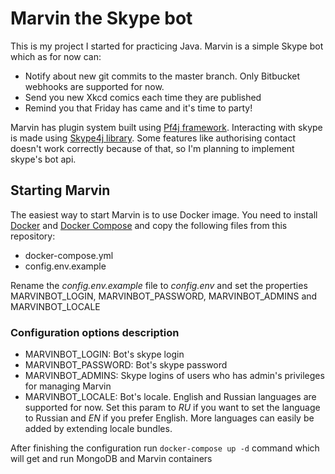 # Marvin the Skype bot

This is my project I started for practicing Java. Marvin is a simple Skype bot which as for now can:
- Notify about new git commits to the master branch. Only Bitbucket webhooks are supported for now.
- Send you new Xkcd comics each time they are published
- Remind you that Friday has came and it's time to party!

Marvin has plugin system built using [Pf4j framework](https://github.com/decebals/pf4j). 
Interacting with skype is made using [Skype4j library](https://github.com/samczsun/Skype4J). Some features like authorising contact doesn't work correctly because of that, so I'm planning to implement skype's bot api.

## Starting Marvin
The easiest way to start Marvin is to use Docker image.
You need to install [Docker](https://www.docker.com/products/overview) and [Docker Compose](https://docs.docker.com/compose/) and copy the following files from this repository:
- docker-compose.yml
- config.env.example

Rename the *config.env.example* file to *config.env* and set the properties MARVINBOT_LOGIN, MARVINBOT_PASSWORD, MARVINBOT_ADMINS and MARVINBOT_LOCALE

### Configuration options description
- MARVINBOT_LOGIN: Bot's skype login
- MARVINBOT_PASSWORD: Bot's skype password
- MARVINBOT_ADMINS: Skype logins of users who has admin's privileges for managing Marvin
- MARVINBOT_LOCALE: Bot's locale. English and Russian languages are supported for now. Set this param to *RU* if you want to set the language to Russian and *EN* if you prefer English. More languages can easily be added by extending locale bundles.

After finishing the configuration run `docker-compose up -d` command which will get and run MongoDB and Marvin containers
